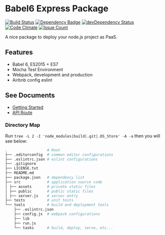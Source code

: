 # Babel6 Express Package
[![Build Status](https://travis-ci.org/Beingbook/babel6-api-server.svg?branch=master)](https://travis-ci.org/Beingbook/babel6-api-server)
[![Dependency Badge](https://david-dm.org/Beingbook/babel6-api-server.svg?style=flat-square)](https://david-dm.org/Beingbook/babel6-api-server)
[![devDependency Status](https://david-dm.org/Beingbook/babel6-api-server/dev-status.svg?style=flat-square)](https://david-dm.org/Beingbook/babel6-api-server#info=devDependencies)
[![Code Climate](https://codeclimate.com/github/Beingbook/babel6-api-server/badges/gpa.svg)](https://codeclimate.com/github/Beingbook/babel6-api-server)
[![Issue Count](https://codeclimate.com/github/Beingbook/babel6-api-server/badges/issue_count.svg)](https://codeclimate.com/github/Beingbook/babel6-api-server)

A nice package to deploy your node.js project as PaaS.

## Features

* Babel 6, ES2015 + ES7
* Mocha Test Environment
* Webpack, development and production
* Airbnb config eslint

## See Documents
* [Getting Started](./docs/get-started.md)
* [API Route](./docs/route.md)

### Directory Map

Run `tree -L 2 -I 'node_modules|build|.git|.DS_Store' -A -a` then you will see below:

```sh
.                  # Root
├── .editorconfig  # common editor configurations
├── .eslintrc.json # eslint configurations
├── .gitignore
├── LICENSE.txt
├── README.md
├── package.json   # dependency list
├── src            # application source code
│ ├── assets       # private static files
│ ├── public       # public static files
│ ├── server.js    # server entry
├── tests          # unit tests
└── tools          # build and deployment tools
    ├── .eslintrc.json
    ├── config.js  # webpack configurations
    ├── lib
    ├── run.js
    └── tasks      # build, deploy, serve, etc...
```
